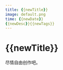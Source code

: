 ```yaml
---
title: {{newTitle}}
image: default.png
time: {{newDate}}
{{newDesc}}{{newTags}}
---
```


# {{newTitle}}

尽情自由创作吧。

